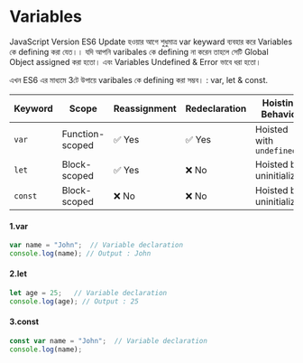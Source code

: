 # Variables 

JavaScript Version ES6 Update হওয়ার আগে শুধুমাত্র var keyward ব্যবহার করে Variables কে defining করা যেত।। যদি আপনি varibales কে defining না করেন তাহলে সেটি Global Object assigned করা হতো। এবং Variables Undefined & Error ভাবে ধরা হতো।

এখন ES6 এর মাধ্যমে 3টে উপায়ে varibales কে defining করা সম্ভব। : var, let & const.



| Keyword  | Scope           | Reassignment | Redeclaration | Hoisting Behavior        |
|----------|---------------|--------------|--------------|--------------------------|
| `var`    | Function-scoped | ✅ Yes       | ✅ Yes       | Hoisted with `undefined` |
| `let`    | Block-scoped   | ✅ Yes       | ❌ No        | Hoisted but uninitialized |
| `const`  | Block-scoped   | ❌ No        | ❌ No        | Hoisted but uninitialized |


#### 1.var
```js
var name = "John";  // Variable declaration
console.log(name); // Output : John
```

#### 2.let
```js
let age = 25;   // Variable declaration
console.log(age); // Output : 25
```

#### 3.const
```js
const var name = "John";  // Variable declaration
console.log(name);
```

